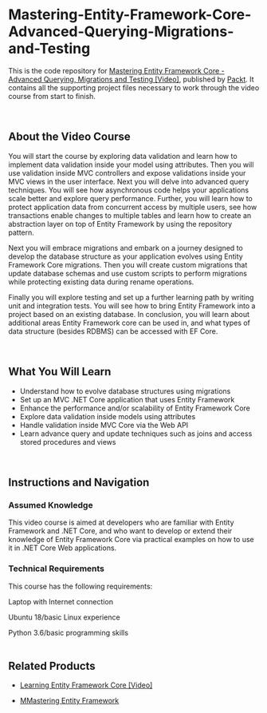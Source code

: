 # Mastering-Entity-Framework-Core-Advanced-Querying-Migrations-and-Testing

This is the code repository for [Mastering Entity Framework Core - Advanced Querying, Migrations and Testing [Video]](https://prod.packtpub.com/in/application-development/mastering-entity-framework-core-advanced-querying-techniques-migrations-and-testing), published by [Packt](https://www.packtpub.com/?utm_source=github). It contains all the supporting project files necessary to work through the video course from start to finish.


 


## About the Video Course

You will start the course by exploring data validation and learn how to implement data validation inside your model using attributes. Then you will use validation inside MVC controllers and expose validations inside your MVC views in the user interface. Next you will delve into advanced query techniques. You will see how asynchronous code helps your applications scale better and explore query performance. Further, you will learn how to protect application data from concurrent access by multiple users, see how transactions enable changes to multiple tables and learn how to create an abstraction layer on top of Entity Framework by using the repository pattern.

Next you will embrace migrations and embark on a journey designed to develop the database structure as your application evolves using Entity Framework Core migrations. Then you will create custom migrations that update database schemas and use custom scripts to perform migrations while protecting existing data during rename operations. 

Finally you will explore testing and set up a further learning path by writing unit and integration tests. You will see how to bring Entity Framework into a project based on an existing database. In conclusion, you will learn about additional areas Entity Framework core can be used in, and what types of data structure (besides RDBMS) can be accessed with EF Core.


 


<H2>What You Will Learn</H2>

<DIV class=book-info-will-learn-text>

<UL>

<LI> Understand how to evolve database structures using migrations

<LI>  Set up an MVC .NET Core application that uses Entity Framework

<LI>  Enhance the performance and/or scalability of Entity Framework Core

<LI>  Explore data validation inside models using attributes

<LI>  Handle validation inside MVC Core via the Web API

<LI>  Learn advance query and update techniques such as joins and access stored procedures and views

</LI></UL></DIV>


 
## Instructions and Navigation

### Assumed Knowledge

This video course is aimed at developers who are familiar with Entity Framework and .NET Core, and who want to develop or extend their knowledge of Entity Framework Core via practical examples on how to use it in .NET Core Web applications.

### Technical Requirements

This course has the following requirements:<br/>

Laptop with Internet connection <br/>

Ubuntu 18/basic Linux experience <br/>

Python 3.6/basic programming skills <br/> 



## Related Products

* [Learning Entity Framework Core [Video]](https://prod.packtpub.com/in/application-development/learning-entity-framework-core-video)


* [MMastering Entity Framework](https://prod.packtpub.com/in/application-development/mastering-entity-framework)


